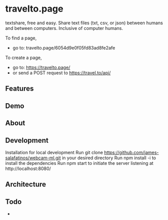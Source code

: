 # travelto.page

textshare, free and easy. Share text files (txt, csv, or json) between humans and between computers. Inclusive of computer humans.

To find a page,

- go to: travelto.page/6054d9e0f05fd83ad8fe2afe

To create a page,

- go to: https://travelto.page/
- or send a POST request to https://travel.to/api/

## Features

## Demo

## About

## Development

Installation for local development
Run git clone https://github.com/james-salafatinos/webcam-ml.git in your desired directory
Run npm install -i to install the dependencies
Run npm start to initiate the server listening at http://localhost:8080/

## Architecture

## Todo

-
